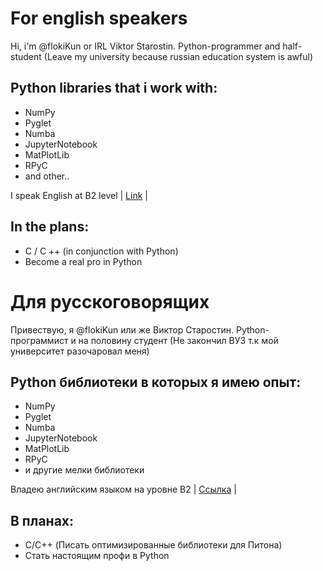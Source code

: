# For english speakers
Hi, i'm @flokiKun or IRL Viktor Starostin. Python-programmer and half-student (Leave my university because russian education system is awful)
## Python libraries that i work with:
- NumPy
- Pyglet
- Numba
- JupyterNotebook
- MatPlotLib
- RPyC
- and other..

I speak English at B2 level | [Link](https://www.efset.org/cert/5nFnYC) |

## In the plans:
- C / C ++ (in conjunction with Python)
- Become a real pro in Python

# Для русскоговорящих
Привествую, я @flokiKun или же Виктор Старостин. Python-программист и на половину студент (Не закончил ВУЗ т.к мой университет разочаровал меня)
## Python библиотеки в которых я имею опыт:
- NumPy
- Pyglet
- Numba
- JupyterNotebook
- MatPlotLib
- RPyC
- и другие мелки библиотеки

Владею английским языком на уровне B2 | [Ссылка](https://www.efset.org/cert/5nFnYC) |

## В планах:
- C/C++ (Писать оптимизированные библиотеки для Питона)
- Стать настоящим профи в Python
